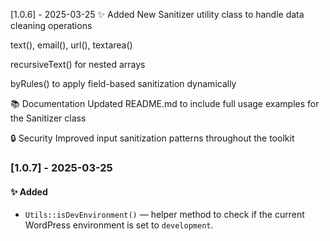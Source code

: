[1.0.6] - 2025-03-25
✨ Added
New Sanitizer utility class to handle data cleaning operations

text(), email(), url(), textarea()

recursiveText() for nested arrays

byRules() to apply field-based sanitization dynamically

📚 Documentation
Updated README.md to include full usage examples for the Sanitizer class

🔒 Security
Improved input sanitization patterns throughout the toolkit

### [1.0.7] - 2025-03-25

#### ✨ Added
- `Utils::isDevEnvironment()` — helper method to check if the current WordPress environment is set to `development`.
